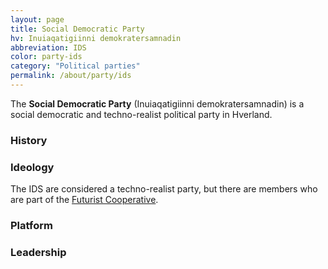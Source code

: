 ```yaml
---
layout: page
title: Social Democratic Party
hv: Inuiaqatigiinni demokratersamnadin
abbreviation: IDS
color: party-ids
category: "Political parties"
permalink: /about/party/ids
---
```


The **Social Democratic Party** (Inuiaqatigiinni demokratersamnadin) is a social democratic and techno-realist political party in Hverland. 

### History

### Ideology
The IDS are considered a techno-realist party, but there are members who are part of the [Futurist Cooperative](/HUN/about/party/future).

### Platform

### Leadership